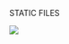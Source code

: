 STATIC FILES

<!-- linking a css style sheet -->
<link rel="stylesheet" type="text/css" href="{{ url_for('static', filename='css/my_style.css') }}">

<!-- linking a javascript file -->
<script type="text/javascript" src="{{ url_for('static', filename='js/my_script.js') }}"></script>

<!-- linking an image -->
<img src="{{ url_for('static', filename='img/my_img.png') }}">
